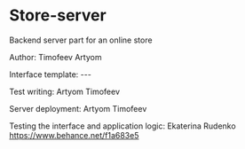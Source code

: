 # Store-server
Backend server part for an online store

Author: Timofeev Artyom

Interface template: ---

Test writing: Artyom Timofeev

Server deployment: Artyom Timofeev

Testing the interface and application logic: Ekaterina Rudenko https://www.behance.net/f1a683e5
